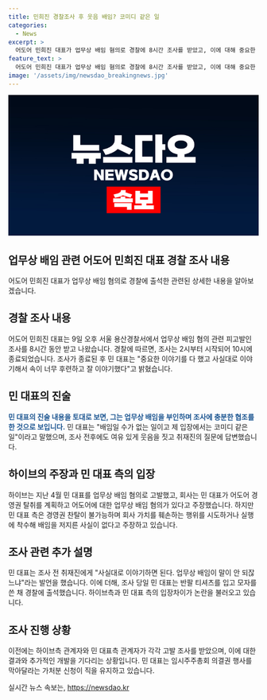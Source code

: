 ```yaml
---
title: 민희진 경찰조사 후 웃음 배임? 코미디 같은 일
categories:
  - News
excerpt: >
  어도어 민희진 대표가 업무상 배임 혐의로 경찰에 8시간 조사를 받았고, 이에 대해 중요한 사실대로 다 얘기해 속이 후련하고 배임 말도 안 된다며 부인했다. 경찰은 민 대표를 전날 오후 2시에 소환하고, 오후 10시에 조사를 마쳤다고 밝혔다. 민 대표는 업무상 배임을 부인하며 코미디 같은 일이라고 설명했고, 하이브에서의 고발로 조사가 지연된 것이라고 언급했다. 하이브는 경영권 탈취 의혹을 제기하며 민 대표를 고발했고, 관련된 조사가 이어지고 있다.
feature_text: >
  어도어 민희진 대표가 업무상 배임 혐의로 경찰에 8시간 조사를 받았고, 이에 대해 중요한 사실대로 다 얘기해 속이 후련하고 배임 말도 안 된다며 부인했다. 경찰은 민 대표를 전날 오후 2시에 소환하고, 오후 10시에 조사를 마쳤다고 밝혔다. 민 대표는 업무상 배임을 부인하며 코미디 같은 일이라고 설명했고, 하이브에서의 고발로 조사가 지연된 것이라고 언급했다. 하이브는 경영권 탈취 의혹을 제기하며 민 대표를 고발했고, 관련된 조사가 이어지고 있다.
image: '/assets/img/newsdao_breakingnews.jpg'
---
```


<p><img src="/assets/img/newsdao_breakingnews.jpg" alt="koreaapp 속보" /></p>

<h2>업무상 배임 관련 어도어 민희진 대표 경찰 조사 내용</h2>

<p data-ke-size="size16">어도어 민희진 대표가 업무상 배임 혐의로 경찰에 출석한 관련된 상세한 내용을 알아보겠습니다.</p>

<h2 data-ke-size="size26">경찰 조사 내용</h2>

<p data-ke-size="size16">어도어 민희진 대표는 9일 오후 서울 용산경찰서에서 업무상 배임 혐의 관련 피고발인 조사를 8시간 동안 받고 나왔습니다. 경찰에 따르면, 조사는 2시부터 시작되어 10시에 종료되었습니다. 조사가 종료된 후 민 대표는 "중요한 이야기를 다 했고 사실대로 이야기해서 속이 너무 후련하고 잘 이야기했다"고 밝혔습니다.</p>

<h2 data-ke-size="size26">민 대표의 진술</h2>

<p data-ke-size="size16"><b><span style="color: #1a5490;">민 대표의 진술 내용을 토대로 보면, 그는 업무상 배임을 부인하며 조사에 충분한 협조를 한 것으로 보입니다.</span></b> 민 대표는 "배임일 수가 없는 일이고 제 입장에서는 코미디 같은 일"이라고 말했으며, 조사 전후에도 여유 있게 웃음을 짓고 취재진의 질문에 답변했습니다.</p>

<h2 data-ke-size="size26">하이브의 주장과 민 대표 측의 입장</h2>

<p data-ke-size="size16">하이브는 지난 4월 민 대표를 업무상 배임 혐의로 고발했고, 회사는 민 대표가 어도어 경영권 탈취를 계획하고 어도어에 대한 업무상 배임 혐의가 있다고 주장했습니다. 하지만 민 대표 측은 경영권 찬탈이 불가능하며 회사 가치를 훼손하는 행위를 시도하거나 실행에 착수해 배임을 저지른 사실이 없다고 주장하고 있습니다.</p>

<h2 data-ke-size="size26">조사 관련 추가 설명</h2>

<p data-ke-size="size16">민 대표는 조사 전 취재진에게 "사실대로 이야기하면 된다. 업무상 배임이 말이 안 되잖느냐"라는 발언을 했습니다. 이에 더해, 조사 당일 민 대표는 반팔 티셔츠를 입고 모자를 쓴 채 경찰에 출석했습니다. 하이브측과 민 대표 측의 입장차이가 논란을 불러오고 있습니다.</p>

<h2 data-ke-size="size26">조사 진행 상황</h2>

<p data-ke-size="size16">이전에는 하이브측 관계자와 민 대표측 관계자가 각각 고발 조사를 받았으며, 이에 대한 결과와 추가적인 개발을 기다리는 상황입니다. 민 대표는 임시주주총회 의결권 행사를 막아달라는 가처분 신청이 직을 유지하고 있습니다.</p>
실시간 뉴스 속보는, <a href="https://newsdao.kr" rel="dofollow">https://newsdao.kr</a>


